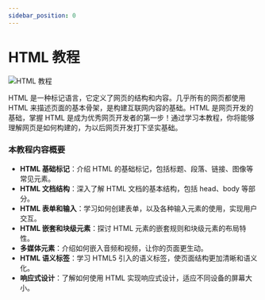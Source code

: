 ```yaml
---
sidebar_position: 0
---
```


# HTML 教程

![HTML 教程](https://static.getiot.tech/cover-html-tutorial.webp#center)

HTML 是一种标记语言，它定义了网页的结构和内容。几乎所有的网页都使用 HTML 来描述页面的基本骨架，是构建互联网内容的基础。HTML 是网页开发的基础，掌握 HTML 是成为优秀网页开发者的第一步！通过学习本教程，你将能够理解网页是如何构建的，为以后网页开发打下坚实基础。

### 本教程内容概要

- **HTML 基础标记**：介绍 HTML 的基础标记，包括标题、段落、链接、图像等常见元素。
- **HTML 文档结构**：深入了解 HTML 文档的基本结构，包括 head、body 等部分。
- **HTML 表单和输入**：学习如何创建表单，以及各种输入元素的使用，实现用户交互。
- **HTML 嵌套和块级元素**：探讨 HTML 元素的嵌套规则和块级元素的布局特性。
- **多媒体元素**：介绍如何嵌入音频和视频，让你的页面更生动。
- **HTML 语义标签**：学习 HTML5 引入的语义标签，使页面结构更加清晰和语义化。
- **响应式设计**：了解如何使用 HTML 实现响应式设计，适应不同设备的屏幕大小。
